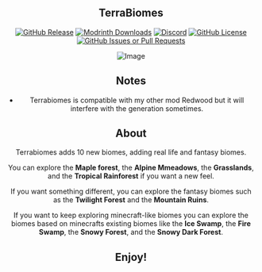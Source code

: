 <div align="center"><p>

## TerraBiomes

[![GitHub Release](https://img.shields.io/github/v/release/JCS-Mecabricks/Terrabiomes?include_prereleases&display_name=release&logo=github&color=dark-green)](https://github.com/JCS-Mecabricks/TerraBiomes/releases)
[![Modrinth Downloads](https://img.shields.io/modrinth/dt/terrabiomes?logo=Modrinth&label=Modrinth)](https://modrinth.com/datapack/terrabiomes)
[![Discord](https://img.shields.io/discord/1362623309606289561?logo=discord&color=blue)](https://discord.gg/esy7Fy8Pfk)
[![GitHub License](https://img.shields.io/github/license/JCS-Mecabricks/Terrabiomes?color=%2342e3f5)](https://github.com/JCS-Mecabricks/TerraBiomes/blob/main/LICENSE)
[![GitHub Issues or Pull Requests](https://img.shields.io/github/issues/JCS-Mecabricks/Terrabiomes?logo=github&color=yellow)](https://github.com/JCS-Mecabricks/TerraBiomes/issues)

![Image](https://github.com/user-attachments/assets/7a643513-a3c2-4fcb-9a8b-f9da7b6c786d)

## Notes
- Terrabiomes is compatible with my other mod Redwood but it will interfere with the generation sometimes.

## About
Terrabiomes adds 10 new biomes, adding real life and fantasy biomes.

You can explore the **Maple forest**, the **Alpine Mmeadows**, the **Grasslands**, and the **Tropical Rainforest** if you want a new feel.

If you want something different, you can explore the fantasy biomes such as the **Twilight Forest** and the **Mountain Ruins**.

If you want to keep exploring minecraft-like biomes you can explore the biomes based on minecrafts existing biomes like the **Ice Swamp**, the **Fire Swamp**, the **Snowy Forest**, and the **Snowy Dark Forest**.

## Enjoy!
